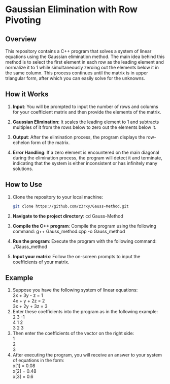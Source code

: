 # Gaussian Elimination with Row Pivoting

## Overview

This repository contains a C++ program that solves a system of linear equations using the Gaussian elimination method. The main idea behind this method is to select the first element in each row as the leading element and normalize it to 1 while simultaneously zeroing out the elements below it in the same column. This process continues until the matrix is in upper triangular form, after which you can easily solve for the unknowns.

## How it Works

1. **Input**: You will be prompted to input the number of rows and columns for your coefficient matrix and then provide the elements of the matrix.

2. **Gaussian Elimination**: It scales the leading element to 1 and subtracts multiples of it from the rows below to zero out the elements below it.

3. **Output**: After the elimination process, the program displays the row-echelon form of the matrix.

4. **Error Handling**: If a zero element is encountered on the main diagonal during the elimination process, the program will detect it and terminate, indicating that the system is either inconsistent or has infinitely many solutions.

## How to Use

1. Clone the repository to your local machine:

   ```bash
   git clone https://github.com/z3rxy/Gauss-Method.git

2. **Navigate to the project directory**:
cd Gauss-Method

3. **Compile the C++ program**: Compile the program using the following command:
g++ Gauss_method.cpp -o Gauss_method

4. **Run the program**: Execute the program with the following command:
./Gauss_method

5. **Input your matrix**: Follow the on-screen prompts to input the coefficients of your matrix.

## Example

1. Suppose you have the following system of linear equations:  
2x + 3y - z = 1  
4x + y + 2z = 2  
3x + 2y + 3z = 3  
2. Enter these coefficients into the program as in the following example:  
2 3 -1  
4 1 2  
3 2 3  
3. Then enter the coefficients of the vector on the right side:  
1  
2  
3  
4. After executing the program, you will receive an answer to your system of equations in the form:  
x[1] = 0.08  
x[2] = 0.48  
x[3] = 0.6  